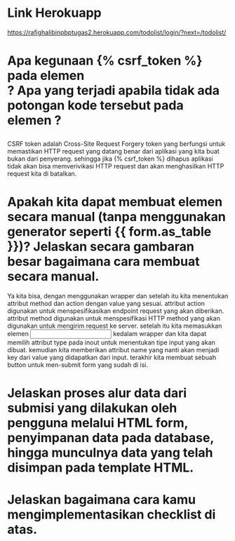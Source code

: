 # Link Herokuapp
https://rafighalibinpbptugas2.herokuapp.com/todolist/login/?next=/todolist/

# Apa kegunaan {% csrf_token %} pada elemen <form>? Apa yang terjadi apabila tidak ada potongan kode tersebut pada elemen <form>?
CSRF token adalah Cross-Site Request Forgery token yang berfungsi untuk memastikan HTTP request yang datang benar dari aplikasi yang kita buat bukan dari penyerang. sehingga jika {% csrf_token %} dihapus aplikasi tidak akan bisa memverivikasi HTTP request dan akan menghasilkan HTTP request kita di batalkan.

# Apakah kita dapat membuat elemen <form> secara manual (tanpa menggunakan generator seperti {{ form.as_table }})? Jelaskan secara gambaran besar bagaimana cara membuat <form> secara manual.
Ya kita bisa, dengan menggunakan wrapper <form> dan setelah itu kita menentukan attribut method dan action dengan value yang sesuai. attribut action digunakan untuk menspesifikasikan endpoint request yang akan diberikan. attribut method digunakan untuk menspesifikasi HTTP method yang akan digunakan untuk mengirim request ke server. setelah itu kita memasukkan elemen <input> kedalam wrapper <form> dan kita dapat memilih attribut type pada inout untuk menentukan tipe input yang akan dibuat. kemudian kita memberikan attribut name yang nanti akan menjadi key dari value yang didapatkan dari input. terakhir kita membuat sebuah button untuk men-submit form yang sudah di isi.

# Jelaskan proses alur data dari submisi yang dilakukan oleh pengguna melalui HTML form, penyimpanan data pada database, hingga munculnya data yang telah disimpan pada template HTML.


# Jelaskan bagaimana cara kamu mengimplementasikan checklist di atas.
